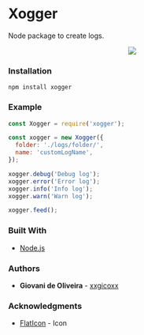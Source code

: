 # Xogger
Node package to create logs.

<p align="center">
  <img src="https://i.imgur.com/roVm6b6.png">
</p>

### Installation
````
npm install xogger
````

### Example
```javascript
const Xogger = require('xogger');

const xogger = new Xogger({
  folder: './logs/folder/',
  name: 'customLogName',
});

xogger.debug('Debug log');
xogger.error('Error log');
xogger.info('Info log');
xogger.warn('Warn log');

xogger.feed();
```

### Built With
* [Node.js](https://nodejs.org/en/)

### Authors
* **Giovani de Oliveira** - [xxgicoxx](https://github.com/xxgicoxx)

### Acknowledgments
* [FlatIcon](https://www.flaticon.com/) - Icon